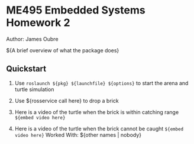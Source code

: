 # ME495 Embedded Systems Homework 2
Author: James Oubre

${A brief overview of what the package does}

## Quickstart
1. Use `roslaunch ${pkg} ${launchfile} ${options}` to start the arena and turtle simulation
2. Use ${rosservice call here} to drop a brick
3. Here is a video of the turtle when the brick is within catching range
   `${embed video here}`

4. Here is a video of the turtle when the brick cannot be caught
   `${embed video here}`
Worked With: ${other names | nobody}
